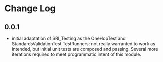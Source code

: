 # Change Log

## 0.0.1
- initial adaptation of SRI_Testing as the OneHopTest and StandardsValidationTest TestRunners; not really warranted to work as intended, but initial unit tests are composed and passing. Several more iterations required to meet programmatic intent of this module.
